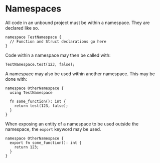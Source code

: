# Namespaces

All code in an unbound project must be within a namespace. They are declared like so.

```
namespace TestNamespace {
  // Function and Struct declarations go here
}
```

Code within a namespace may then be called with:

```
TestNamespace.test(123, false);
```

A namespace may also be used within another namespace. This may be done with:

```
namespace OtherNamespace {
  using TestNamespace

  fn some_function(): int {
    return test(123, false);
  }
}
```

When exposing an entity of a namespace to be used outside the namespace, the `export` keyword may be used.

```
namespace OtherNamespace {
  export fn some_function(): int {
    return 123;
  }
}
```
